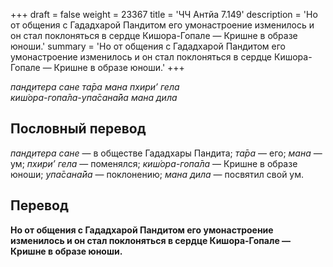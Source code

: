 +++
draft = false
weight = 23367
title = 'ЧЧ Антйа 7.149'
description = 'Но от общения с Гададхарой Пандитом его умонастроение изменилось и он стал поклоняться в сердце Кишора-Гопале — Кришне в образе юноши.'
summary = 'Но от общения с Гададхарой Пандитом его умонастроение изменилось и он стал поклоняться в сердце Кишора-Гопале — Кришне в образе юноши.'
+++

_пан̣д̣итера сане та̄ра мана пхири’ гела  
киш́ора-гопа̄ла-упа̄сана̄йа мана дила_

## Пословный перевод

_пан̣д̣итера_ _сане_ — в обществе Гададхары Пандита; _та̄ра_ — его; _мана_ — ум; _пхири’_ _гела_ — поменялся; _киш́ора_\-_гопа̄ла_ — Кришне в образе юноши; _упа̄сана̄йа_ — поклонению; _мана_ _дила_ — посвятил свой ум.

## Перевод

**Но от общения с Гададхарой Пандитом его умонастроение изменилось и он стал поклоняться в сердце Кишора-Гопале — Кришне в образе юноши.**
